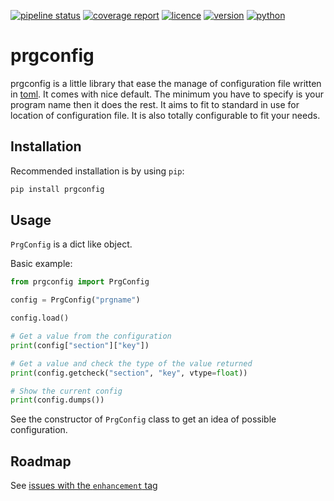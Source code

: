 [![pipeline status](https://gitlab.com/remytms/prgconfig/badges/main/pipeline.svg)](https://gitlab.com/remytms/prgconfig/pipelines)
[![coverage report](https://gitlab.com/remytms/prgconfig/badges/main/coverage.svg)](https://gitlab.com/remytms/prgconfig/pipelines)
[![licence](https://img.shields.io/pypi/l/prgconfig.svg)](https://www.gnu.org/licenses/gpl.html)
[![version](https://img.shields.io/pypi/v/prgconfig.svg)](https://pypi.org/project/prgconfig)
[![python](https://img.shields.io/pypi/pyversions/prgconfig.svg)](https://pypi.org/project/prgconfig)

prgconfig
=========

prgconfig is a little library that ease the manage of configuration
file written in [toml](https://toml.io). It comes with nice default. The
minimum you have to specify is your program name then it does the rest.
It aims to fit to standard in use for location of configuration file. It
is also totally configurable to fit your needs.


Installation
------------

Recommended installation is by using `pip`:

```sh
pip install prgconfig
```


Usage
-----

`PrgConfig` is a dict like object.

Basic example:

```python
from prgconfig import PrgConfig

config = PrgConfig("prgname")

config.load()

# Get a value from the configuration
print(config["section"]["key"])

# Get a value and check the type of the value returned
print(config.getcheck("section", "key", vtype=float))

# Show the current config
print(config.dumps())
```

See the constructor of `PrgConfig` class to get an idea of possible
configuration.


Roadmap
-------

See [issues with the `enhancement` tag](https://gitlab.com/remytms/prgconfig/-/issues?scope=all&utf8=%E2%9C%93&state=opened&label_name[]=enhancement)
